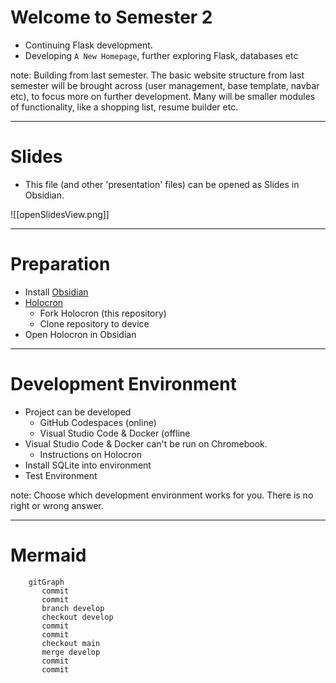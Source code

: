   
# Welcome to Semester 2

- Continuing Flask development.
- Developing `A New Homepage`, further exploring Flask, databases etc

note: 
Building from last semester. 
The basic website structure from last semester will be brought across (user management, base template, navbar etc), to focus more on further development. 
Many will be smaller modules of functionality, like a shopping list, resume builder etc.

---
# Slides

- This file (and other 'presentation' files) can be opened as Slides in Obsidian.

![[openSlidesView.png]]

---
# Preparation

- Install [Obsidian](https://obsidian.md/)
- [Holocron](https://github.com/Lake-Tuggeranong-College/Holocron)
	- Fork Holocron (this repository)
	- Clone repository to device
- Open Holocron in Obsidian

---
# Development Environment

- Project can be developed
	- GitHub Codespaces (online)
	- Visual Studio Code & Docker (offline
- Visual Studio Code & Docker can't be run on Chromebook.
	- Instructions on Holocron
- Install SQLite into environment
- Test Environment

note:
Choose which development environment works for you. There is no right or wrong answer.

---
# Mermaid

```mermaid
    gitGraph
       commit
       commit
       branch develop
       checkout develop
       commit
       commit
       checkout main
       merge develop
       commit
       commit
```
